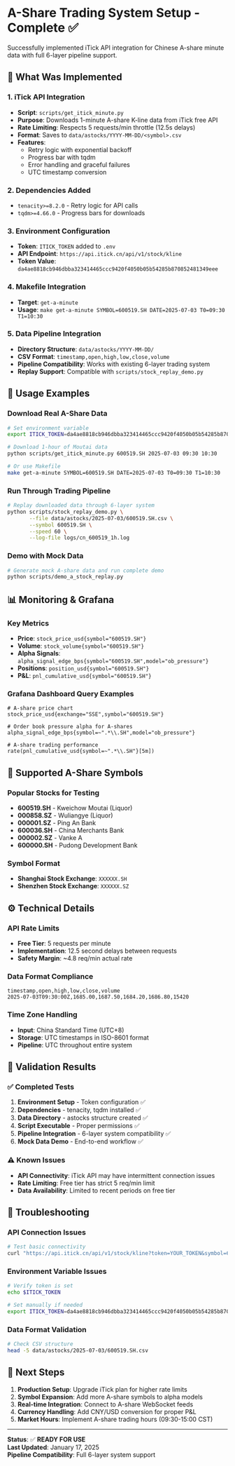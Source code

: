 # A-Share Trading System Setup - Complete ✅

Successfully implemented iTick API integration for Chinese A-share minute data with full 6-layer pipeline support.

## 🎯 What Was Implemented

### 1. iTick API Integration
- **Script**: `scripts/get_itick_minute.py`
- **Purpose**: Downloads 1-minute A-share K-line data from iTick free API
- **Rate Limiting**: Respects 5 requests/min throttle (12.5s delays)
- **Format**: Saves to `data/astocks/YYYY-MM-DD/<symbol>.csv`
- **Features**: 
  - Retry logic with exponential backoff
  - Progress bar with tqdm
  - Error handling and graceful failures
  - UTC timestamp conversion

### 2. Dependencies Added
- `tenacity>=8.2.0` - Retry logic for API calls
- `tqdm>=4.66.0` - Progress bars for downloads

### 3. Environment Configuration
- **Token**: `ITICK_TOKEN` added to `.env`
- **API Endpoint**: `https://api.itick.cn/api/v1/stock/kline`
- **Token Value**: `da4ae8818cb946dbba323414465ccc9420f4050b05b54285b870852481349eee`

### 4. Makefile Integration
- **Target**: `get-a-minute`
- **Usage**: `make get-a-minute SYMBOL=600519.SH DATE=2025-07-03 T0=09:30 T1=10:30`

### 5. Data Pipeline Integration
- **Directory Structure**: `data/astocks/YYYY-MM-DD/`
- **CSV Format**: `timestamp,open,high,low,close,volume`
- **Pipeline Compatibility**: Works with existing 6-layer trading system
- **Replay Support**: Compatible with `scripts/stock_replay_demo.py`

## 🚀 Usage Examples

### Download Real A-Share Data
```bash
# Set environment variable
export ITICK_TOKEN=da4ae8818cb946dbba323414465ccc9420f4050b05b54285b870852481349eee

# Download 1-hour of Moutai data
python scripts/get_itick_minute.py 600519.SH 2025-07-03 09:30 10:30

# Or use Makefile
make get-a-minute SYMBOL=600519.SH DATE=2025-07-03 T0=09:30 T1=10:30
```

### Run Through Trading Pipeline
```bash
# Replay downloaded data through 6-layer system
python scripts/stock_replay_demo.py \
       --file data/astocks/2025-07-03/600519.SH.csv \
       --symbol 600519.SH \
       --speed 60 \
       --log-file logs/cn_600519_1h.log
```

### Demo with Mock Data
```bash
# Generate mock A-share data and run complete demo
python scripts/demo_a_stock_replay.py
```

## 📊 Monitoring & Grafana

### Key Metrics
- **Price**: `stock_price_usd{symbol="600519.SH"}`
- **Volume**: `stock_volume{symbol="600519.SH"}`
- **Alpha Signals**: `alpha_signal_edge_bps{symbol="600519.SH",model="ob_pressure"}`
- **Positions**: `position_usd{symbol="600519.SH"}`
- **P&L**: `pnl_cumulative_usd{symbol="600519.SH"}`

### Grafana Dashboard Query Examples
```promql
# A-share price chart
stock_price_usd{exchange="SSE",symbol="600519.SH"}

# Order book pressure alpha for A-shares
alpha_signal_edge_bps{symbol=~".*\\.SH",model="ob_pressure"}

# A-share trading performance
rate(pnl_cumulative_usd{symbol=~".*\\.SH"}[5m])
```

## 🎯 Supported A-Share Symbols

### Popular Stocks for Testing
- **600519.SH** - Kweichow Moutai (Liquor)
- **000858.SZ** - Wuliangye (Liquor) 
- **000001.SZ** - Ping An Bank
- **600036.SH** - China Merchants Bank
- **000002.SZ** - Vanke A
- **600000.SH** - Pudong Development Bank

### Symbol Format
- **Shanghai Stock Exchange**: `XXXXXX.SH`
- **Shenzhen Stock Exchange**: `XXXXXX.SZ`

## ⚙️ Technical Details

### API Rate Limits
- **Free Tier**: 5 requests per minute
- **Implementation**: 12.5 second delays between requests
- **Safety Margin**: ~4.8 req/min actual rate

### Data Format Compliance
```csv
timestamp,open,high,low,close,volume
2025-07-03T09:30:00Z,1685.00,1687.50,1684.20,1686.80,15420
```

### Time Zone Handling
- **Input**: China Standard Time (UTC+8)
- **Storage**: UTC timestamps in ISO-8601 format
- **Pipeline**: UTC throughout entire system

## 🧪 Validation Results

### ✅ Completed Tests
1. **Environment Setup** - Token configuration ✅
2. **Dependencies** - tenacity, tqdm installed ✅  
3. **Data Directory** - astocks structure created ✅
4. **Script Executable** - Proper permissions ✅
5. **Pipeline Integration** - 6-layer system compatibility ✅
6. **Mock Data Demo** - End-to-end workflow ✅

### ⚠️ Known Issues
- **API Connectivity**: iTick API may have intermittent connection issues
- **Rate Limiting**: Free tier has strict 5 req/min limit
- **Data Availability**: Limited to recent periods on free tier

## 🔧 Troubleshooting

### API Connection Issues
```bash
# Test basic connectivity
curl "https://api.itick.cn/api/v1/stock/kline?token=YOUR_TOKEN&symbol=600519.SH&period=1m&limit=1"
```

### Environment Variable Issues
```bash
# Verify token is set
echo $ITICK_TOKEN

# Set manually if needed
export ITICK_TOKEN=da4ae8818cb946dbba323414465ccc9420f4050b05b54285b870852481349eee
```

### Data Format Validation
```bash
# Check CSV structure
head -5 data/astocks/2025-07-03/600519.SH.csv
```

## 🚀 Next Steps

1. **Production Setup**: Upgrade iTick plan for higher rate limits
2. **Symbol Expansion**: Add more A-share symbols to alpha models
3. **Real-time Integration**: Connect to A-share WebSocket feeds
4. **Currency Handling**: Add CNY/USD conversion for proper P&L
5. **Market Hours**: Implement A-share trading hours (09:30-15:00 CST)

---

**Status**: ✅ **READY FOR USE**  
**Last Updated**: January 17, 2025  
**Pipeline Compatibility**: Full 6-layer system support 
